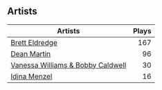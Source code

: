 ## Artists
Artists | Plays 
----- | -----: 
[Brett Eldredge](/artists/brett-eldredge-412447) | 167
[Dean Martin](/artists/dean-martin-6555) | 96
[Vanessa Williams & Bobby Caldwell](/artists/vanessa-williams-bobby-caldwell-115154) | 30
[Idina Menzel](/artists/idina-menzel-42581) | 16

